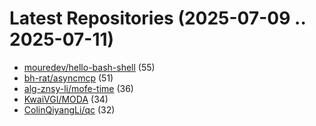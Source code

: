 # Latest Repositories (2025-07-09 .. 2025-07-11)

- [mouredev/hello-bash-shell](https://github.com/mouredev/hello-bash-shell) (55)
- [bh-rat/asyncmcp](https://github.com/bh-rat/asyncmcp) (51)
- [alg-znsy-li/mofe-time](https://github.com/alg-znsy-li/mofe-time) (36)
- [KwaiVGI/MODA](https://github.com/KwaiVGI/MODA) (34)
- [ColinQiyangLi/qc](https://github.com/ColinQiyangLi/qc) (32)
